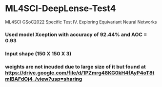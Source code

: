 # ML4SCI-DeepLense-Test4
ML4SCI GSoC2022 Specific Test IV. Exploring Equivariant Neural Networks

### Used model Xception with accuracy of 92.44% and AOC = 0.93
### Input shape (150 X 150 X 3)
### weights are not incuded due to large size of it but found at https://drive.google.com/file/d/1PZmrg48KG0kH4fAyP4oT8tmIBAFdOj4_/view?usp=sharing
